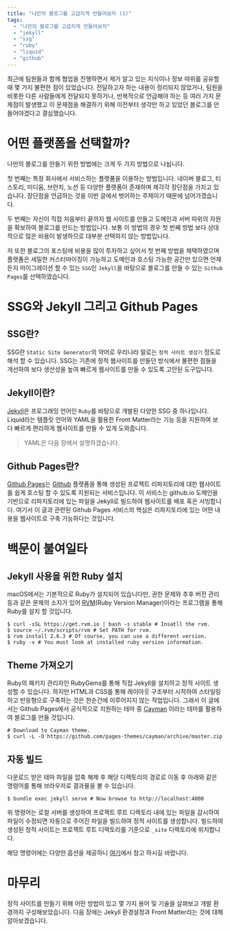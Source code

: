 ```yaml
---
title: "나만의 블로그를 고급지게 만들어보자 (1)"
tags:
  - "나만의 블로그를 고급지게 만들어보자"
  - "jekyll"
  - "ssg"
  - "ruby"
  - "liquid"
  - "github"
---
```


최근에 팀원들과 함께 협업을 진행하면서 제가 알고 있는 지식이나 정보 따위를 공유할 때 몇 가지 불편한 점이 있었습니다.
전달하고자 하는 내용이 정리되지 않았거나, 팀원을 비롯한 다른 사람들에게 전달되지 못하거나, 반복적으로 언급해야 하는 등
여러 가지 문제점이 발생했고 이 문제점을 해결하기 위해 이전부터 생각만 하고 있었던 블로그를 만들어야겠다고 결심했습니다.

# 어떤 플랫폼을 선택할까?

나만의 블로그를 만들기 위한 방법에는 크게 두 가지 방법으로 나뉩니다.

첫 번째는 특정 회사에서 서비스하는 플랫폼을 이용하는 방법입니다. 네이버 블로그, 티스토리, 미디움, 브런치, 노션 등
다양한 플랫폼이 존재하며 제각각 장단점을 가지고 있습니다. 장단점을 언급하는 것을 이번 글에서 벗어하는 주제이기 때문에 넘어가겠습니다.

두 번째는 자신이 직접 처음부터 끝까지 웹 사이트를 만들고 도메인과 서버 따위의 자원을 확보하여 블로그를 만드는 방법입니다.
보통 이 방법의 경우 첫 번째 방법 보다 상대적으로 많은 비용이 발생하므로 대부분 선택하지 않는 방법입니다.

저 또한 블로그의 포스팅에 비용을 많이 투자하고 싶어서 첫 번째 방법을 채택하였으며 플랫폼은 세밀한 커스터마이징이 가능하고
도메인과 호스팅 가능한 공간만 있으면 언제든지 마이그레이션 할 수 있는 `SSG`인 `Jekyll`을 바탕으로 블로그를 만들 수 있는
`Github Pages`를 선택하였습니다.

# SSG와 Jekyll 그리고 Github Pages

## SSG란?

SSG란 `Static Site Generator`의 약어로 우리나라 말로는 `정적 사이트 생성기` 정도로 해석 할 수 있습니다.
SSG는 기존에 정적 웹사이트를 만들던 방식에서 불편한 점들을 개선하여 보다 생산성을 높여 빠르게 웹사이트를 만들 수 있도록 고안된 도구입니다.

## Jekyll이란?

[Jekyll](https://jekyllrb-ko.github.io/)은 프로그래밍 언어인 `Ruby`를 바탕으로 개발된 다양한 SSG 중 하나입니다. Liquid라는 템플릿 언어와
YAML을 활용한 Front Matter라는 기능 등을 지원하여 보다 빠르게 편리하게 웹사이트를 만들 수 있게 도와줍니다.

> YAML은 다음 장에서 설명하겠습니다.

## Github Pages란?

[Github Pages](https://pages.github.com/)는 [Github](https://github.com/) 플랫폼을 통해 생성된
프로젝트 리파지토리에 대한 웹사이트를 쉽게 호스팅 할 수 있도록 지원되는 서비스입니다.
이 서비스는 github.io 도메인을 기반으로 리파지토리에 있는 파일을 Jekyll로 빌드하여 웹사이트를 배포 혹은 서빙합니다.
여기서 이 글과 관련된 Github Pages 서비스의 핵심은 리파지토리에 있는 어떤 내용을 웹사이트로 구축 가능하다는 것입니다.

# 백문이 불여일타

## Jekyll 사용을 위한 Ruby 설치

macOS에서는 기본적으로 Ruby가 설치되어 있습니다만, 권한 문제와 추후 버전 관리 등과 같은 문제의 소지가 있어
[RVM](https://rvm.io/)(Ruby Version Manager)이라는 프로그램을 통해 Ruby를 설치 할 것입니다.

```shell
$ curl -sSL https://get.rvm.io | bash -s stable # Insatll the rvm.
$ source ~/.rvm/scripts/rvm # Set PATH for rvm.
$ rvm install 2.6.3 # Of course, you can use a different version.
$ ruby -v # You must look at installed ruby version information.
```

## Theme 가져오기

Ruby의 패키지 관리자인 RubyGems를 통해 직접 Jekyll을 설치하고 정적 사이트 생성할 수 있습니다.
하지만 HTML과 CSS를 통해 레이아웃 구조부터 시작하여 스타일링하고 반응형으로 구축하는 것은 한순간에 이루어지지 않는 작업입니다.
그래서 이 글에서는 Github Pages에서 공식적으로 지원하는 테마 중 [Cayman](https://github.com/pages-themes/cayman)
이라는 테마를 활용하여 블로그를 만들 것입니다.

```shell
# Download to Cayman theme.
$ curl -L -O https://github.com/pages-themes/cayman/archive/master.zip
```

## 자동 빌드

다운로드 받은 테마 파일을 압축 해제 후 해당 디렉토리의 경로로 이동 후 아래와 같은 명령어를 통해 브라우저로 결과물을 볼 수 있습니다.

```shell
$ bundle exec jekyll serve # Now browse to http://localhost:4000
```

위 명령어는 로컬 서버를 생성하여 프로젝트 루트 디렉토리 내에 있는 파일을 감시하여 파일이 수정되면 자동으로 주어진 파일을 빌드하여
정적 사이트를 생성합니다. 빌드하여 생성된 정적 사이트는 프로젝트 루트 디렉토리를 기준으로 `_site` 디렉토리에 위치합니다.

해당 명령어에는 다양한 옵션을 제공하니 [여기](https://github.com/pages-themes/cayman/archive/master.zip)에서 참고 하시길 바랍니다.

# 마무리

정적 사이트를 만들기 위해 어떤 방법이 있고 몇 가지 용어 및 기술을 살펴보고 개발 환경까지 구성해보았습니다.
다음 장에는 Jekyll 환경설정과 Front Matter라는 것에 대해 알아보겠습니다.
